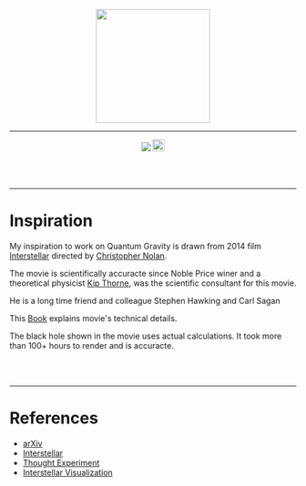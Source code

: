 
<p align="center"> <img height=200 align=center src="https://scitechdaily.com/images/Black-Hole-Accetion-Disc-Art-Illustration-1536x864.jpg"> </p>


---
<p align="center"> <img src="https://img.shields.io/badge/License-GPLv3-blue.svg"> <img height=21  src="https://img.shields.io/badge/rust-%23000000.svg?style=for-the-badge&logo=rust&logoColor=white"> </p>



<br>
<br>

---
# Inspiration

My inspiration to work on Quantum Gravity is drawn from 2014 film [Interstellar](https://en.wikipedia.org/wiki/Interstellar_(film)) directed by [Christopher Nolan](https://en.wikipedia.org/wiki/Christopher_Nolan).

The movie is scientifically accuracte since Noble Price winer and a theoretical physicist [Kip Thorne](https://en.wikipedia.org/wiki/Kip_Thorne), was the scientific consultant for this movie. 

He is a long time friend and colleague Stephen Hawking and Carl Sagan 


This [Book](https://en.wikipedia.org/wiki/The_Science_of_Interstellar) explains movie's technical details.



The black hole shown in the movie uses actual calculations. It took more than 100+ hours to render and is accuracte.


<br>
<br>

---
# References

* [arXiv](https://arxiv.org/)
* [Interstellar](https://en.wikipedia.org/wiki/Interstellar_(film))
* [Thought Experiment](https://en.wikipedia.org/wiki/Einstein%27s_thought_experiments)
* [Interstellar Visualization](https://www.space.com/27692-science-of-interstellar-infographic.html)



